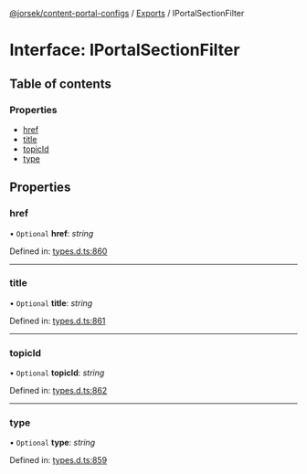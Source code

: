 [@jorsek/content-portal-configs](../README.md) / [Exports](../modules.md) / IPortalSectionFilter

# Interface: IPortalSectionFilter

## Table of contents

### Properties

- [href](iportalsectionfilter.md#href)
- [title](iportalsectionfilter.md#title)
- [topicId](iportalsectionfilter.md#topicid)
- [type](iportalsectionfilter.md#type)

## Properties

### href

• `Optional` **href**: *string*

Defined in: [types.d.ts:860](https://github.com/Jorsek/content-portal-config/blob/f120983/types.d.ts#L860)

___

### title

• `Optional` **title**: *string*

Defined in: [types.d.ts:861](https://github.com/Jorsek/content-portal-config/blob/f120983/types.d.ts#L861)

___

### topicId

• `Optional` **topicId**: *string*

Defined in: [types.d.ts:862](https://github.com/Jorsek/content-portal-config/blob/f120983/types.d.ts#L862)

___

### type

• `Optional` **type**: *string*

Defined in: [types.d.ts:859](https://github.com/Jorsek/content-portal-config/blob/f120983/types.d.ts#L859)
